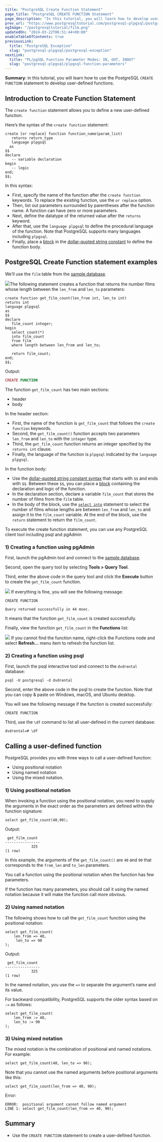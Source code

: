 ```yaml
---
title: "PostgreSQL Create Function Statement"
page_title: "PostgreSQL CREATE FUNCTION Statement"
page_description: "In this tutorial, you will learn how to develop user-defined functions using the PostgreSQL CREATE FUNCTION statement."
prev_url: "https://www.postgresqltutorial.com/postgresql-plpgsql/postgresql-create-function/"
ogImage: "/postgresqltutorial/film.png"
updatedOn: "2024-03-22T06:51:44+00:00"
enableTableOfContents: true
previousLink: 
  title: "PostgreSQL Exception"
  slug: "postgresql-plpgsql/postgresql-exception"
nextLink: 
  title: "PL/pgSQL Function Parameter Modes: IN, OUT, INOUT"
  slug: "postgresql-plpgsql/plpgsql-function-parameters"
---
```





**Summary**: in this tutorial, you will learn how to use the PostgreSQL `CREATE FUNCTION` statement to develop user\-defined functions.


## Introduction to Create Function Statement

The `create function` statement allows you to define a new user\-defined function.

Here’s the syntax of the `create function` statement:


```pgsql
create [or replace] function function_name(param_list)
   returns return_type 
   language plpgsql
  as
$$
declare 
   -- variable declaration
begin
   -- logic
end;
$$;
```
In this syntax:

* First, specify the name of the function after the `create function` keywords. To replace the existing function, use the `or replace` option.
* Then, list out parameters surrounded by parentheses after the function name. A function can have zero or more parameters.
* Next, define the datatype of the returned value after the `returns` keyword.
* After that, use the `language plpgsql` to define the procedural language of the function. Note that PostgreSQL supports many languages including `plpgsql`.
* Finally, place a [block](plpgsql-block-structure) in the [dollar\-quoted string constant](dollar-quoted-string-constants) to define the function body.


## PostgreSQL Create Function statement examples

We’ll use the `film` table from the [sample database](../postgresql-getting-started/postgresql-sample-database).

![](/postgresqltutorial/film.png)The following statement creates a function that returns the number films whose length between the `len_from` and `len_to` parameters:


```pgsql
create function get_film_count(len_from int, len_to int)
returns int
language plpgsql
as
$$
declare
   film_count integer;
begin
   select count(*) 
   into film_count
   from film
   where length between len_from and len_to;
   
   return film_count;
end;
$$;
```
Output:


```php
CREATE FUNCTION
```
The function `get_film_count` has two main sections:

* header
* body

In the header section:

* First, the name of the function is `get_film_count` that follows the `create function` keywords.
* Second, the `get_film_count()` function accepts two parameters `len_from` and `len_to` with the `integer` type.
* Third, the `get_film_count` function returns an integer specified by the `returns int` clause.
* Finally, the language of the function is `plpgsql` indicated by the `language plpgsql`.

In the function body:

* Use the [dollar\-quoted string constant syntax](dollar-quoted-string-constants) that starts with `$$` and ends with `$$`. Between these `$$`, you can place a [block](plpgsql-block-structure) containing the declaration and logic of the function.
* In the declaration section, declare a variable `film_count` that stores the number of films from the `film` table.
* In the body of the block, use the [`select into`](https://neon.tech/postgresql/plpgsql-select-into/) statement to select the number of films whose lengths are between `len_from` and `len_to` and assign it to the `film_count` variable. At the end of the block, use the `return` statement to return the `film_count`.

To execute the create function statement, you can use any PostgreSQL client tool including psql and pgAdmin


### 1\) Creating a function using pgAdmin

First, launch the pgAdmin tool and connect to the [sample database](../postgresql-getting-started/postgresql-sample-database).

Second, open the query tool by selecting **Tools \> Query Tool**.

Third, enter the above code in the query tool and click the **Execute** button to create the `get_film_count` function.


![](/postgresqltutorial/PostgreSQL-Create-Function-example.png)
If everything is fine, you will see the following message:


```shell
CREATE FUNCTION

Query returned successfully in 44 msec.
```
It means that the function `get_film_count` is created successfully.

Finally, view the function `get_film_count` in the **Functions** list:


![](/postgresqltutorial/PostgreSQL-Create-Function-Function-List.png)
If you cannot find the function name, right\-click the Functions node and select **Refresh…** menu item to refresh the function list.


### 2\) Creating a function using psql

First, launch the psql interactive tool and connect to the `dvdrental` database:


```shell
psql -U postgresql -d dvdrental
```
Second, enter the above code in the psql to create the function. Note that you can copy \& paste on Windows, macOS, and Ubuntu desktop.

You will see the following message if the function is created successfully:


```
CREATE FUNCTION
```
Third, use the `\df` command to list all user\-defined in the current database:


```shell
dvdrental=# \df
```

## Calling a user\-defined function

PostgreSQL provides you with three ways to call a user\-defined function:

* Using positional notation
* Using named notation
* Using the mixed notation.


### 1\) Using positional notation

When invoking a function using the positional notation, you need to supply the arguments in the exact order as the parameters are defined within the function signature:


```pgsql
select get_film_count(40,90);
```
Output:


```shell
 get_film_count
----------------
            325
(1 row)
```
In this example, the arguments of the `get_film_count()` are `40` and `90` that corresponds to the `from_len` and `to_len` parameters.

You call a function using the positional notation when the function has few parameters.

If the function has many parameters, you should call it using the named notation because it will make the function call more obvious.


### 2\) Using named notation

The following shows how to call the `get_film_count` function using the positional notation:


```pgsql
select get_film_count(
    len_from => 40, 
     len_to => 90
);
```
Output:


```shell
 get_film_count
----------------
            325
(1 row)
```
In the named notation, you use the `=>` to separate the argument’s name and its value.

For backward compatibility, PostgreSQL supports the older syntax based on `:=` as follows:


```pgsql
select get_film_count(
    len_from := 40, 
    len_to := 90
);
```

### 3\) Using mixed notation

The mixed notation is the combination of positional and named notations. For example:


```pgsql
select get_film_count(40, len_to => 90);
```
Note that you cannot use the named arguments before positional arguments like this:


```pgsql
select get_film_count(len_from => 40, 90);
```
Error:


```shell
ERROR:  positional argument cannot follow named argument
LINE 1: select get_film_count(len_from => 40, 90);
```

## Summary

* Use the `CREATE FUNCTION` statement to create a user\-defined function.

